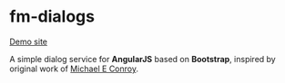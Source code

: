 fm-dialogs
==========

[Demo site](http://fairmanager.github.io/fm-dialogs/demo.html)

A simple dialog service for **AngularJS** based on **Bootstrap**, inspired by original work of [Michael E Conroy](https://github.com/m-e-conroy/angular-dialog-service).
 
